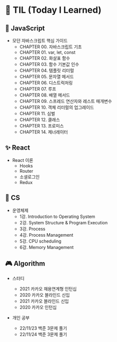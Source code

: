 # 📖 TIL (Today I Learned)
## 🎈 JavaScript

- 모던 자바스크립트 핵심 가이드
  - CHAPTER 00. 자바스크립트 기초
  - CHAPTER 01. var, let, const
  - CHAPTER 02. 화살표 함수
  - CHAPTER 03. 함수 기본값 인수
  - CHAPTER 04. 템플릿 리터럴
  - CHAPTER 05. 문자열 메서드
  - CHAPTER 06. 디스트럭처링
  - CHAPTER 07. 루프
  - CHAPTER 08. 배열 메서드
  - CHAPTER 09. 스프레드 연산자와 레스트 매개변수
  - CHAPTER 10. 객체 리터럴의 업그레이드
  - CHAPTER 11. 심벌
  - CHAPTER 12. 클래스
  - CHAPTER 13. 프로미스
  - CHAPTER 14. 제너레이터



## ✨ React

- React 이론
  - Hooks
  - Router
  - 소셜로그인
  - Redux



## 🎨 CS

- 운영체제
  - 1강. Introduction to Operating System
  - 2강. System Structure & Program Execution
  - 3강. Process
  - 4강. Process Management
  - 5강. CPU scheduling
  - 6강. Memory Management



## 🎮 Algorithm

- 스터디
  - 2021 카카오 채용연계형 인턴십
  - 2020 카카오 블라인드 신입
  - 2021 카카오 블라인드 신입
  - 2020 카카오 인턴십

- 개인 공부
  - 22/11/23 백준 3문제 풀기
  - 22/11/24 백준 3문제 풀기
